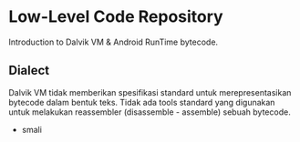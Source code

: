 # Low-Level Code Repository

Introduction to Dalvik VM & Android RunTime bytecode.

## Dialect

Dalvik VM tidak memberikan spesifikasi standard untuk merepresentasikan bytecode dalam bentuk teks. Tidak ada tools standard yang digunakan untuk melakukan reassembler (disassemble - assemble) sebuah bytecode.

- smali